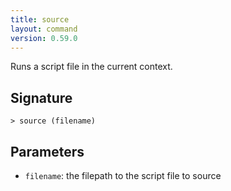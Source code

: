 ```yaml
---
title: source
layout: command
version: 0.59.0
---
```


Runs a script file in the current context.

## Signature

```> source (filename)```

## Parameters

 -  `filename`: the filepath to the script file to source

